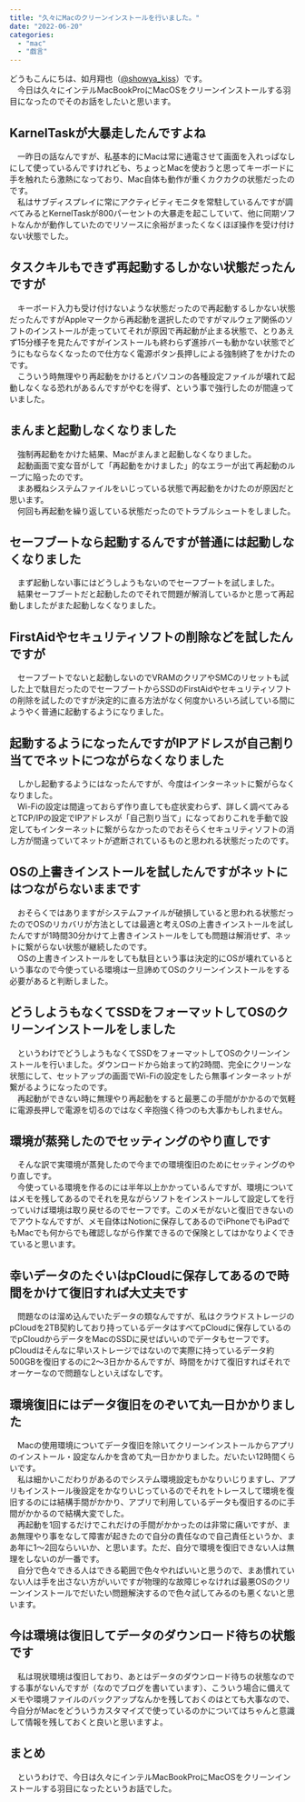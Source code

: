 ```yaml
---
title: "久々にMacのクリーンインストールを行いました。"
date: "2022-06-20"
categories: 
  - "mac"
  - "戯言"
---
```


どうもこんにちは、如月翔也（[@showya\_kiss](http://twitter.com/showya_kiss)）です。  
　今日は久々にインテルMacBookProにMacOSをクリーンインストールする羽目になったのでそのお話をしたいと思います。  

## KarnelTaskが大暴走したんですよね

　一昨日の話なんですが、私基本的にMacは常に通電させて画面を入れっぱなしにして使っているんですけれども、ちょっとMacを使おうと思ってキーボードに手を触れたら激熱になっており、Mac自体も動作が重くカクカクの状態だったのです。  
　私はサブディスプレイに常にアクティビティモニタを常駐しているんですが調べてみるとKernelTaskが800パーセントの大暴走を起こしていて、他に同期ソフトなんかが動作していたのでリソースに余裕がまったくなくほぼ操作を受け付けない状態でした。  

## タスクキルもできず再起動するしかない状態だったんですが

　キーボード入力も受け付けないような状態だったので再起動するしかない状態だったんですがAppleマークから再起動を選択したのですがマルウェア関係のソフトのインストールが走っていてそれが原因で再起動が止まる状態で、とりあえず15分様子を見たんですがインストールも終わらず進捗バーも動かない状態でどうにもならなくなったので仕方なく電源ボタン長押しによる強制終了をかけたのです。  
　こういう時無理やり再起動をかけるとパソコンの各種設定ファイルが壊れて起動しなくなる恐れがあるんですがやむを得ず、という事で強行したのが間違っていました。  

## まんまと起動しなくなりました

　強制再起動をかけた結果、Macがまんまと起動しなくなりました。  
　起動画面で変な音がして「再起動をかけました」的なエラーが出て再起動のループに陥ったのです。  
　まあ概ねシステムファイルをいじっている状態で再起動をかけたのが原因だと思います。  
　何回も再起動を繰り返している状態だったのでトラブルシュートをしました。  

## セーフブートなら起動するんですが普通には起動しなくなりました

　まず起動しない事にはどうしようもないのでセーフブートを試しました。  
　結果セーフブートだと起動したのでそれで問題が解消しているかと思って再起動しましたがまた起動しなくなりました。  

## FirstAidやセキュリティソフトの削除などを試したんですが

　セーフブートでないと起動しないのでVRAMのクリアやSMCのリセットも試した上で駄目だったのでセーフブートからSSDのFirstAidやセキュリティソフトの削除を試したのですが決定的に直る方法がなく何度かいろいろ試している間にようやく普通に起動するようになりました。  

## 起動するようになったんですがIPアドレスが自己割り当てでネットにつながらなくなりました

　しかし起動するようにはなったんですが、今度はインターネットに繋がらなくなりました。  
　Wi-Fiの設定は間違っておらず作り直しても症状変わらず、詳しく調べてみるとTCP/IPの設定でIPアドレスが「自己割り当て」になっておりこれを手動で設定してもインターネットに繋がらなかったのでおそらくセキュリティソフトの消し方が間違っていてネットが遮断されているものと思われる状態だったのです。  

## OSの上書きインストールを試したんですがネットにはつながらないままです

　おそらくではありますがシステムファイルが破損していると思われる状態だったのでOSのリカバリが方法としては最適と考えOSの上書きインストールを試したんですが1時間30分かけて上書きインストールをしても問題は解消せず、ネットに繋がらない状態が継続したのです。  
　OSの上書きインストールをしても駄目という事は決定的にOSが壊れているという事なので今使っている環境は一旦諦めてOSのクリーンインストールをする必要があると判断しました。  

## どうしようもなくてSSDをフォーマットしてOSのクリーンインストールをしました

　というわけでどうしようもなくてSSDをフォーマットしてOSのクリーンインストールを行いました。ダウンロードから始まって約2時間、完全にクリーンな状態にして、セットアップの画面でWi-Fiの設定をしたら無事インターネットが繋がるようになったのです。  
　再起動ができない時に無理やり再起動をすると最悪この手間がかかるので気軽に電源長押しで電源を切るのではなく辛抱強く待つのも大事かもしれません。  

## 環境が蒸発したのでセッティングのやり直しです

　そんな訳で実環境が蒸発したので今までの環境復旧のためにセッティングのやり直しです。  
　今使っている環境を作るのには半年以上かかっているんですが、環境についてはメモを残してあるのでそれを見ながらソフトをインストールして設定してを行っていけば環境は取り戻せるのでセーフです。このメモがないと復旧できないのでアウトなんですが、メモ自体はNotionに保存してあるのでiPhoneでもiPadでもMacでも何からでも確認しながら作業できるので保険としてはかなりよくできていると思います。  

## 幸いデータのたぐいはpCloudに保存してあるので時間をかけて復旧すれば大丈夫です

　問題なのは溜め込んでいたデータの類なんですが、私はクラウドストレージのpCloudを2TB契約しており持っているデータはすべてpCloudに保存しているのでpCloudからデータをMacのSSDに戻せばいいのでデータもセーフです。pCloudはそんなに早いストレージではないので実際に持っているデータ約500GBを復旧するのに2〜3日かかるんですが、時間をかけて復旧すればそれでオーケーなので問題なしといえばなしです。  

## 環境復旧にはデータ復旧をのぞいて丸一日かかりました

　Macの使用環境についてデータ復旧を除いてクリーンインストールからアプリのインストール・設定なんかを含めて丸一日かかりました。だいたい12時間くらいです。  
　私は細かいこだわりがあるのでシステム環境設定もかなりいじりますし、アプリもインストール後設定をかなりいじっているのでそれをトレースして環境を復旧するのには結構手間がかかり、アプリで利用しているデータも復旧するのに手間がかかるので結構大変でした。  
　再起動を1回するだけでこれだけの手間がかかったのは非常に痛いですが、まあ無理やり事をなして障害が起きたので自分の責任なので自己責任というか、まあ年に1〜2回ならいいか、と思います。ただ、自分で環境を復旧できない人は無理をしないのが一番です。  
　自分で色々できる人はできる範囲で色々やればいいと思うので、まあ慣れていない人は手を出さない方がいいですが物理的な故障じゃなければ最悪OSのクリーンインストールでだいたい問題解決するので色々試してみるのも悪くないと思います。  

## 今は環境は復旧してデータのダウンロード待ちの状態です

　私は現状環境は復旧しており、あとはデータのダウンロード待ちの状態なのでする事がないんですが（なのでブログを書いています）、こういう場合に備えてメモや環境ファイルのバックアップなんかを残しておくのはとても大事なので、今自分がMacをどういうカスタマイズで使っているのかについてはちゃんと意識して情報を残しておくと良いと思いますよ。  

## まとめ

　というわけで、今日は久々にインテルMacBookProにMacOSをクリーンインストールする羽目になったというお話でした。
